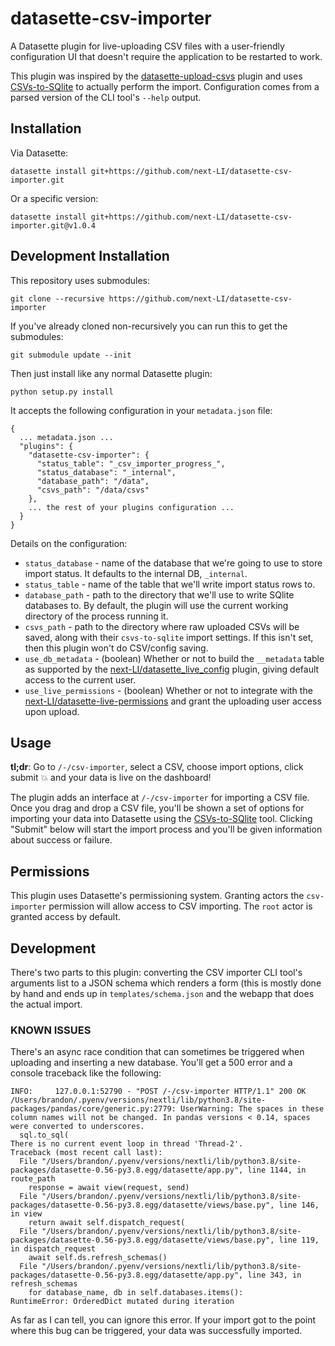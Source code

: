 # datasette-csv-importer

A Datasette plugin for live-uploading CSV files with a user-friendly configuration UI that doesn't require the application to be restarted to work.

This plugin was inspired by the [datasette-upload-csvs](https://github.com/simonw/datasette-upload-csvs) plugin and uses [CSVs-to-SQlite](https://github.com/simonw/csvs-to-sqlite) to actually perform the import. Configuration comes from a parsed version of the CLI tool's `--help` output.

## Installation

Via Datasette:

    datasette install git+https://github.com/next-LI/datasette-csv-importer.git

Or a specific version:

    datasette install git+https://github.com/next-LI/datasette-csv-importer.git@v1.0.4

## Development Installation

This repository uses submodules:

    git clone --recursive https://github.com/next-LI/datasette-csv-importer

If you've already cloned non-recursively you can run this to get the submodules:

    git submodule update --init

Then just install like any normal Datasette plugin:

    python setup.py install

It accepts the following configuration in your `metadata.json` file:

    {
      ... metadata.json ...
      "plugins": {
        "datasette-csv-importer": {
          "status_table": "_csv_importer_progress_",
          "status_database": "_internal",
          "database_path": "/data",
          "csvs_path": "/data/csvs"
        },
        ... the rest of your plugins configuration ...
      }
    }

Details on the configuration:

- `status_database` - name of the database that we're going to use to store import status. It defaults to the internal DB, `_internal`.
- `status_table` - name of the table that we'll write import status rows to.
- `database_path` - path to the directory that we'll use to write SQlite databases to. By default, the plugin will use the current working directory of the process running it.
- `csvs_path` - path to the directory where raw uploaded CSVs will be saved, along with their `csvs-to-sqlite` import settings. If this isn't set, then this plugin won't do CSV/config saving.
- `use_db_metadata` - (boolean)  Whether or not to build the `__metadata` table as supported by the [next-LI/datasette_live_config](https://github.com/next-LI/datasette_live_config) plugin, giving default access to the current user.
- `use_live_permissions` - (boolean) Whether or not to integrate with the [next-LI/datasette-live-permissions](https://github/com/next-LI/datasette-live-permissions) and grant the uploading user access upon upload.


## Usage

**tl;dr**: Go to `/-/csv-importer`, select a CSV, choose import options, click submit 💥 and your data is live on the dashboard!

The plugin adds an interface at `/-/csv-importer` for importing a CSV file. Once you drag and drop a CSV file, you'll be shown a set of options for importing your data into Datasette using the [CSVs-to-SQlite](https://github.com/simonw/csvs-to-sqlite) tool. Clicking "Submit" below will start the import process and you'll be given information about success or failure.

## Permissions

This plugin uses Datasette's permissioning system. Granting actors the `csv-importer` permission will allow access to CSV importing. The `root` actor is granted access by default.

## Development

There's two parts to this plugin: converting the CSV importer CLI tool's arguments list to a JSON schema which renders a form (this is mostly done by hand and ends up in `templates/schema.json` and the webapp that does the actual import.

### KNOWN ISSUES

There's an async race condition that can sometimes be triggered when uploading and inserting a new database. You'll get a 500 error and a console traceback like the following:

```
INFO:     127.0.0.1:52790 - "POST /-/csv-importer HTTP/1.1" 200 OK
/Users/brandon/.pyenv/versions/nextli/lib/python3.8/site-packages/pandas/core/generic.py:2779: UserWarning: The spaces in these column names will not be changed. In pandas versions < 0.14, spaces were converted to underscores.
  sql.to_sql(
There is no current event loop in thread 'Thread-2'.
Traceback (most recent call last):
  File "/Users/brandon/.pyenv/versions/nextli/lib/python3.8/site-packages/datasette-0.56-py3.8.egg/datasette/app.py", line 1144, in route_path
    response = await view(request, send)
  File "/Users/brandon/.pyenv/versions/nextli/lib/python3.8/site-packages/datasette-0.56-py3.8.egg/datasette/views/base.py", line 146, in view
    return await self.dispatch_request(
  File "/Users/brandon/.pyenv/versions/nextli/lib/python3.8/site-packages/datasette-0.56-py3.8.egg/datasette/views/base.py", line 119, in dispatch_request
    await self.ds.refresh_schemas()
  File "/Users/brandon/.pyenv/versions/nextli/lib/python3.8/site-packages/datasette-0.56-py3.8.egg/datasette/app.py", line 343, in refresh_schemas
    for database_name, db in self.databases.items():
RuntimeError: OrderedDict mutated during iteration
```

As far as I can tell, you can ignore this error. If your import got to the point where this bug can be triggered, your data was successfully imported.
